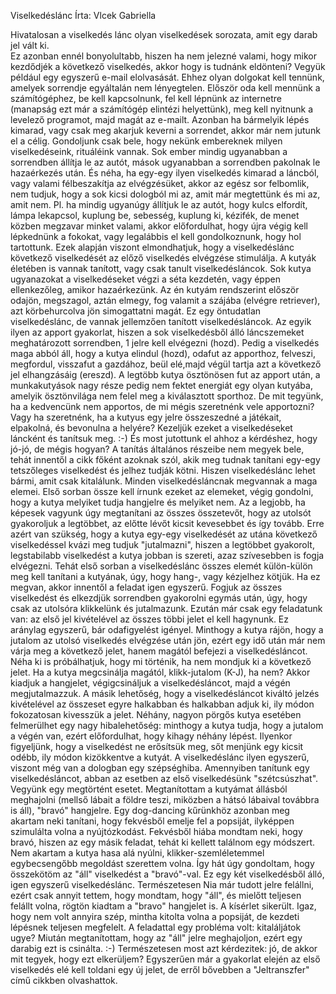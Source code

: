Viselkedéslánc
Írta: Vlcek Gabriella

Hivatalosan a viselkedés lánc olyan viselkedések sorozata, amit egy darab jel vált ki.  
Ez azonban ennél bonyolultabb, hiszen ha nem jelezné valami, hogy mikor kezdődjék a következő viselkedés, akkor hogy is tudnánk eldönteni? Vegyük például egy egyszerű e-mail elolvasását. Ehhez olyan dolgokat kell tennünk, amelyek sorrendje egyáltalán nem lényegtelen. Először oda kell mennünk a számítógéphez, be kell kapcsolnunk, fel kell lépnünk az internetre (manapság ezt már a számítógép elintézi helyettünk), meg kell nyitnunk a levelező programot, majd magát az e-mailt. Azonban ha bármelyik lépés kimarad, vagy csak meg akarjuk keverni a sorrendet, akkor már nem jutunk el a célig.
Gondoljunk csak bele, hogy nekünk embereknek milyen viselkedéseink, rituáléink vannak. Sok ember mindig ugyanabban a sorrendben állítja le az autót, mások ugyanabban a sorrendben pakolnak le hazaérkezés után. És néha, ha egy-egy ilyen viselkedés kimarad a láncból, vagy valami félbeszakítja az elvégzésüket, akkor az egész sor felbomlik, nem tudjuk, hogy a sok kicsi dologból mi az, amit már megtettünk és mi az, amit nem. Pl. ha mindig ugyanúgy állítjuk le az autót, hogy kulcs elfordít, lámpa lekapcsol, kuplung be, sebesség, kuplung ki, kézifék, de menet közben megzavar minket valami, akkor előfordulhat, hogy újra végig kell lépkednünk a fokokat, vagy legalábbis el kell gondolkoznunk, hogy hol tartottunk.
Ezek alapján viszont elmondhatjuk, hogy a viselkedéslánc következő viselkedését az előző viselkedés elvégzése stimulálja. 
A kutyák életében is vannak tanított, vagy csak tanult viselkedésláncok. Sok kutya ugyanazokat a viselkedéseket végzi a séta kezdetén, vagy éppen ellenkezőleg, amikor hazaérkezünk. Az én kutyám rendszerint először odajön, megszagol, aztán elmegy, fog  valamit a szájába (elvégre retriever), azt körbehurcolva jön simogattatni magát. Ez egy öntudatlan viselkedéslánc, de vannak jellemzően tanított viselkedésláncok. Az egyik ilyen az apport gyakorlat, hiszen a sok viselkedésből álló láncszemeket meghatározott sorrendben, 1 jelre kell elvégezni (hozd). Pedig a viselkedés maga abból áll, hogy a kutya elindul (hozd), odafut az apporthoz, felveszi, megfordul, visszafut a gazdához, beül elé,majd végül tartja azt a következő jel elhangzásáig (ereszd).
A legtöbb kutya ösztönösen fut az apport után, a munkakutyások nagy része pedig nem fektet energiát egy olyan kutyába, amelyik ösztönvilága nem felel meg a kiválasztott sporthoz.
De mit tegyünk, ha a kedvencünk nem apportos, de mi mégis szeretnénk vele apportozni? Vagy ha szeretnénk, ha a kutyus egy jelre összeszedné a játékait, elpakolná, és bevonulna a helyére?
Kezeljük ezeket a viselkedéseket láncként és tanítsuk meg. :-)
És most jutottunk el ahhoz a kérdéshez, hogy jó-jó, de mégis hogyan?
A tanítás általános részeibe nem megyek bele, tehát innentől a cikk főként azoknak szól, akik meg tudnak tanítani egy-egy tetszőleges viselkedést és jelhez tudják kötni. Hiszen viselkedéslánc lehet bármi, amit csak kitalálunk. Minden viselkedésláncnak megvannak a maga elemei. Első sorban össze kell írnunk ezeket az elemeket, végig gondolni, hogy a kutya melyiket tudja hangjelre és melyiket nem. Az a legjobb, ha képesek vagyunk úgy megtanítani az összes összetevőt, hogy az utolsót gyakoroljuk a legtöbbet, az előtte lévőt kicsit kevesebbet és így tovább. Erre azért van szükség, hogy a kutya egy-egy viselkedését az utána következő viselkedéssel kvázi meg tudjuk "jutalmazni", hiszen a legtöbbet gyakorolt, legstabilabb viselkedést a kutya jobban is szereti, azaz szívesebben is fogja elvégezni.
Tehát első sorban a viselkedéslánc összes elemét külön-külön meg kell tanítani a kutyának, úgy, hogy hang-, vagy kézjelhez kötjük. Ha ez megvan, akkor innentől a feladat igen egyszerű. Fogjuk az összes viselkedést és elkezdjük sorrendben gyakorolni egymás után, úgy, hogy csak az utolsóra klikkelünk és jutalmazunk. 
Ezután már csak egy feladatunk van: az első jel kivételével az összes többi jelet el kell hagynunk. Ez aránylag egyszerű, bár odafigyelést igényel. Minthogy a kutya rájön, hogy a jutalom az utolsó viselkedés elvégzése után jön, ezért egy idő után már nem várja meg a következő jelet, hanem magától befejezi a viselkedésláncot. Néha ki is próbálhatjuk, hogy mi történik, ha nem mondjuk ki a következő jelet. Ha a kutya megcsinálja magától, klikk-jutalom (K-J), ha nem? Akkor kiadjuk a hangjelet, végigcsináljuk a viselkedésláncot, majd a végén megjutalmazzuk. A másik lehetőség, hogy a viselkedésláncot kiváltó jelzés kivételével az összeset egyre halkabban és halkabban adjuk ki, ily módon fokozatosan kivesszük a jelet.
Néhány, nagyon pörgős kutya esetében felmerülhet egy nagy hibalehetőség: minthogy a kutya tudja, hogy a jutalom a végén van, ezért előfordulhat, hogy kihagy néhány lépést. Ilyenkor figyeljünk, hogy a viselkedést ne erősítsük meg, sőt menjünk egy kicsit odébb, ily módon kizökkentve a kutyát. 
A viselkedéslánc ilyen egyszerű,  viszont még van a dologban egy szépséghiba. 
Amennyiben tanítunk egy viselkedésláncot, abban az esetben az első viselkedésünk "szétcsúszhat". Vegyünk egy megtörtént esetet.
Megtanítottam a kutyámat állásból meghajolni (mellső lábait a földre teszi, miközben a hátsó lábaival továbbra is áll), "bravó" hangjelre. Egy dog-dancing kűrünkhöz azonban meg akartam neki tanítani, hogy fekvésből emelje fel a popsiját, ilyképpen szimulálta volna a nyújtózkodást. Fekvésből hiába mondtam neki, hogy bravó, hiszen az egy másik feladat, tehát ki kellett találnom egy módszert. Nem akartam a kutya hasa alá nyúlni, klikker-szemléletemmel egybecsengőbb megoldást szerettem volna. Így hát úgy gondoltam, hogy összekötöm az "áll" viselkedést a "bravó"-val. Ez egy két viselkedésből álló, igen egyszerű viselkedéslánc. Természetesen Nia már tudott jelre felállni, ezért csak annyit tettem, hogy mondtam, hogy "áll", és mielőtt teljesen felállt volna, rögtön kiadtam a "bravo" hangjelet is. A kísérlet sikerült. Igaz, hogy nem volt annyira szép, mintha kitolta volna a popsiját, de kezdeti lépésnek teljesen megfelelt. A feladattal egy probléma volt: kitaláljátok ugye? Miután megtanítottam, hogy az "áll" jelre meghajoljon, ezért egy darabig ezt is csinálta. :-) 
Természetesen most azt kérdezitek: jó, de akkor mit tegyek, hogy ezt elkerüljem? Egyszerűen már a gyakorlat elején az első viselkedés elé kell toldani egy új jelet, de erről bővebben a "Jeltranszfer" című cikkben olvashattok.